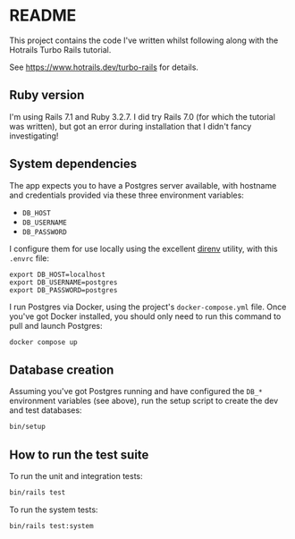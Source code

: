 # README

This project contains the code I've written whilst following along with the
Hotrails Turbo Rails tutorial.

See <https://www.hotrails.dev/turbo-rails> for details.

## Ruby version

I'm using Rails 7.1 and Ruby 3.2.7. I did try Rails 7.0 (for which the tutorial
was written), but got an error during installation that I didn't fancy
investigating!

## System dependencies

The app expects you to have a Postgres server available, with hostname and
credentials provided via these three environment variables:

- `DB_HOST`
- `DB_USERNAME`
- `DB_PASSWORD`

I configure them for use locally using the excellent [direnv] utility, with
this `.envrc` file:

```
export DB_HOST=localhost
export DB_USERNAME=postgres
export DB_PASSWORD=postgres
```

[direnv]: https://github.com/direnv/direnv

I run Postgres via Docker, using the project's `docker-compose.yml` file. Once
you've got Docker installed, you should only need to run this command to pull
and launch Postgres:

```sh
docker compose up
```

## Database creation

Assuming you've got Postgres running and have configured the `DB_*` environment
variables (see above), run the setup script to create the dev and test
databases:

```sh
bin/setup
```

## How to run the test suite

To run the unit and integration tests:

```sh
bin/rails test
```

To run the system tests:

```sh
bin/rails test:system
```

